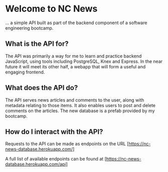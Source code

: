 # Welcome to NC News

... a simple API built as part of the backend component of a software engineering bootcamp.

## What is the API for?

The API was primarily a way for me to learn and practice backend JavaScript, using tools including PostgreSQL, Knex and Express. In the near future it will meet its other half, a webapp that will form a useful and engaging frontend.

## What does the API do?

The API serves news articles and comments to the user, along with metadata relating to those items. It also enables users to post and delete comments on the articles. The new database is a prefab provided by my bootcamp.

## How do I interact with the API?

Requests to the API can be made as endpoints on the URL [https://nc-news-database.herokuapp.com/]

A full list of available endpoints can be found at [https://nc-news-database.herokuapp.com/api]